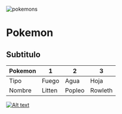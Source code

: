 ![pokemons](https://assets.pokemon.com/static2/_ui/img/global/three-characters.png)

# Pokemon  
## Subtitulo
 
| Pokemon | 1      | 2      | 3       |
|---------|--------|--------|---------|
| Tipo    | Fuego  | Agua   | Hoja    |
| Nombre  | Litten | Popleo | Rowleth |

[![Alt text](https://i.ytimg.com/an_webp/LgD4g3Ya8oU/mqdefault_6s.webp?du=3000&sqp=CPrNsdQF&rs=AOn4CLDFU5zuqI1n4ECOopV2kc6Mobqw-A)](https://www.youtube.com/watch?v=LgD4g3Ya8oU)
